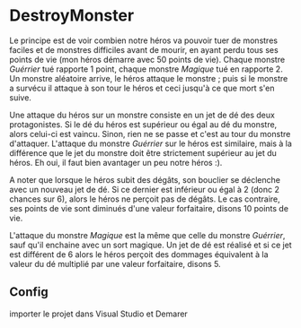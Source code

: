 # DestroyMonster

Le principe est de voir combien notre héros va pouvoir tuer de monstres faciles et de monstres difficiles avant de mourir, en ayant perdu tous ses points de vie (mon héros démarre avec 50 points de vie). Chaque monstre *Guérrier* tué rapporte 1 point, chaque monstre *Magique* tué en rapporte 2.
Un monstre aléatoire arrive, le héros attaque le monstre ; puis si le monstre a survécu il attaque à son tour le héros et ceci jusqu'à ce que mort s'en suive.

Une attaque du héros sur un monstre consiste en un jet de dé des deux protagonistes. Si le dé du héros est supérieur ou égal au dé du monstre, alors celui-ci est vaincu. Sinon, rien ne se passe et c'est au tour du monstre d'attaquer.
L'attaque du monstre *Guérrier* sur le héros est similaire, mais à la différence que le jet du monstre doit être strictement supérieur au jet du héros. Eh oui, il faut bien avantager un peu notre héros :).

A noter que lorsque le héros subit des dégâts, son bouclier se déclenche avec un nouveau jet de dé. Si ce dernier est inférieur ou égal à 2 (donc 2 chances sur 6), alors le héros ne perçoit pas de dégâts. Le cas contraire, ses points de vie sont diminués d'une valeur forfaitaire, disons 10 points de vie.

L'attaque du monstre *Magique* est la même que celle du monstre *Guérrier*, sauf qu'il enchaine avec un sort magique. Un jet de dé est réalisé et si ce jet est différent de 6 alors le héros perçoit des dommages équivalent à la valeur du dé multiplié par une valeur forfaitaire, disons 5.


## Config
importer le projet dans Visual Studio et Demarer
